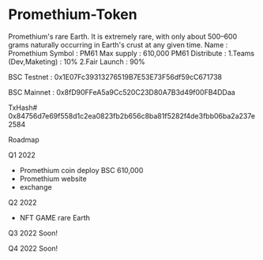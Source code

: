 # Promethium-Token
Promethium's rare Earth. It is extremely rare, with only about 500–600 grams naturally occurring in Earth's crust at any given time.
Name 		: Promethium
Symbol 		: PM61
Max supply 	: 610,000 PM61
Distribute	:
			1.Teams (Dev,Maketing) : 10% 
			2.Fair Launch : 90% 

BSC Testnet	: 0x1E07Fc39313276519B7E53E73F56df59cC671738

BSC Mainnet	: 0x8fD90FFeA5a9Cc520C23D80A7B3d49f00FB4DDaa

TxHash# 0x84756d7e69f558d1c2ea0823fb2b656c8ba81f5282f4de3fbb06ba2a237e2584

Roadmap

Q1 2022
- Promethium coin deploy BSC 610,000
- Promethium website  
- exchange

Q2 2022
- NFT GAME rare Earth

Q3 2022
Soon!

Q4 2022
Soon!


